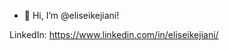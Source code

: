- 👋 Hi, I’m @eliseikejiani!

LinkedIn: https://www.linkedin.com/in/eliseikejiani/

<!---
eliseikejiani/eliseikejiani is a ✨ special ✨ repository because its `README.md` (this file) appears on your GitHub profile.
You can click the Preview link to take a look at your changes.
--->
